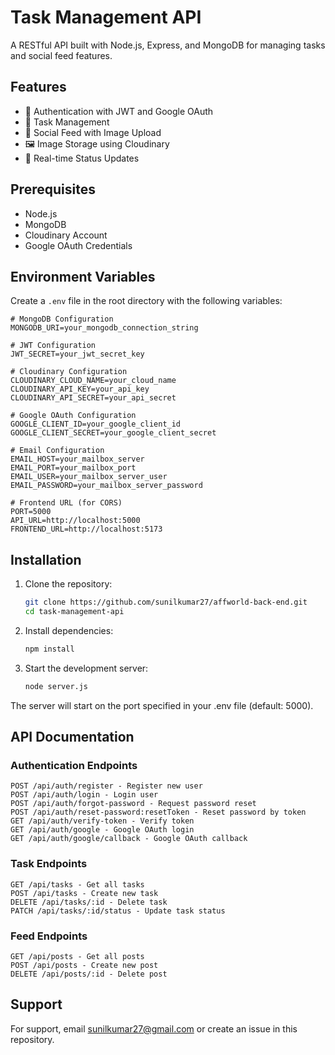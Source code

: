 # Task Management API

A RESTful API built with Node.js, Express, and MongoDB for managing tasks and social feed features.

## Features

- 🔐 Authentication with JWT and Google OAuth
- 📝 Task Management
- 📱 Social Feed with Image Upload
- 🖼️ Image Storage using Cloudinary
- 🔄 Real-time Status Updates

## Prerequisites

- Node.js
- MongoDB
- Cloudinary Account
- Google OAuth Credentials

## Environment Variables

Create a `.env` file in the root directory with the following variables:

```env
# MongoDB Configuration
MONGODB_URI=your_mongodb_connection_string

# JWT Configuration
JWT_SECRET=your_jwt_secret_key

# Cloudinary Configuration
CLOUDINARY_CLOUD_NAME=your_cloud_name
CLOUDINARY_API_KEY=your_api_key
CLOUDINARY_API_SECRET=your_api_secret

# Google OAuth Configuration
GOOGLE_CLIENT_ID=your_google_client_id
GOOGLE_CLIENT_SECRET=your_google_client_secret

# Email Configuration
EMAIL_HOST=your_mailbox_server
EMAIL_PORT=your_mailbox_port
EMAIL_USER=your_mailbox_server_user
EMAIL_PASSWORD=your_mailbox_server_password

# Frontend URL (for CORS)
PORT=5000
API_URL=http://localhost:5000
FRONTEND_URL=http://localhost:5173
```

## Installation

1. Clone the repository:
   ```bash
   git clone https://github.com/sunilkumar27/affworld-back-end.git
   cd task-management-api
   ```

2. Install dependencies:
   ```bash
   npm install
   ```

3. Start the development server:
   ```bash
   node server.js
   ```

The server will start on the port specified in your .env file (default: 5000).

## API Documentation

### Authentication Endpoints

```
POST /api/auth/register - Register new user
POST /api/auth/login - Login user
POST /api/auth/forgot-password - Request password reset
POST /api/auth/reset-password:resetToken - Reset password by token
GET /api/auth/verify-token - Verify token
GET /api/auth/google - Google OAuth login
GET /api/auth/google/callback - Google OAuth callback
```

### Task Endpoints

```
GET /api/tasks - Get all tasks
POST /api/tasks - Create new task
DELETE /api/tasks/:id - Delete task
PATCH /api/tasks/:id/status - Update task status
```

### Feed Endpoints

```
GET /api/posts - Get all posts
POST /api/posts - Create new post
DELETE /api/posts/:id - Delete post
```

## Support

For support, email sunilkumar27@gmail.com or create an issue in this repository.
